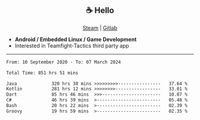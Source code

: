 <h2 align="center"> ☕ Hello </h2>

<p align="center">
  <a href="https://steamcommunity.com/id/Niforances/">Steam</a> |
  <a href="https://gitlab.com/niforances">Gitlab</a>
</p>

 - **Android / Embedded Linux / Game Development**
 - Interested in Teamfight-Tactics third party app

------

<!--START_SECTION:waka-->

```txt
From: 10 September 2020 - To: 07 March 2024

Total Time: 851 hrs 51 mins

Java             320 hrs 38 mins >>>>>>>>>----------------   37.64 %
Kotlin           281 hrs 12 mins >>>>>>>>-----------------   33.01 %
Dart             85 hrs 46 mins  >>>----------------------   10.07 %
C#               46 hrs 39 mins  >------------------------   05.48 %
Bash             20 hrs 22 mins  >------------------------   02.39 %
Groovy           19 hrs 59 mins  >------------------------   02.35 %
```

<!--END_SECTION:waka-->
